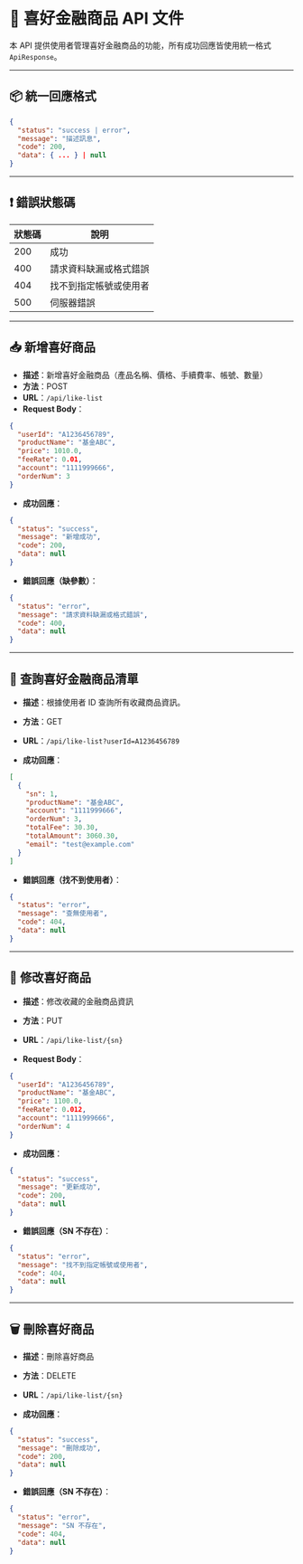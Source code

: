 # 📘 喜好金融商品 API 文件

本 API 提供使用者管理喜好金融商品的功能，所有成功回應皆使用統一格式 `ApiResponse`。

---

## 📦 統一回應格式

```json
{
  "status": "success | error",
  "message": "描述訊息",
  "code": 200,
  "data": { ... } | null
}
```

---

## ❗ 錯誤狀態碼

| 狀態碼 | 說明          |
| --- | ----------- |
| 200 | 成功          |
| 400 | 請求資料缺漏或格式錯誤 |
| 404 | 找不到指定帳號或使用者 |
| 500 | 伺服器錯誤       |

---

## 📥 新增喜好商品

* **描述**：新增喜好金融商品（產品名稱、價格、手續費率、帳號、數量）
* **方法**：POST
* **URL**：`/api/like-list`
* **Request Body**：

```json
{
  "userId": "A1236456789",
  "productName": "基金ABC",
  "price": 1010.0,
  "feeRate": 0.01,
  "account": "1111999666",
  "orderNum": 3
}
```

* **成功回應**：

```json
{
  "status": "success",
  "message": "新增成功",
  "code": 200,
  "data": null
}
```

* **錯誤回應（缺參數）**：

```json
{
  "status": "error",
  "message": "請求資料缺漏或格式錯誤",
  "code": 400,
  "data": null
}
```

---

## 📄 查詢喜好金融商品清單

* **描述**：根據使用者 ID 查詢所有收藏商品資訊。

* **方法**：GET

* **URL**：`/api/like-list?userId=A1236456789`

* **成功回應**：

```json
[
  {
    "sn": 1,
    "productName": "基金ABC",
    "account": "1111999666",
    "orderNum": 3,
    "totalFee": 30.30,
    "totalAmount": 3060.30,
    "email": "test@example.com"
  }
]
```

* **錯誤回應（找不到使用者）**：

```json
{
  "status": "error",
  "message": "查無使用者",
  "code": 404,
  "data": null
}
```

---

## 🔁 修改喜好商品

* **描述**：修改收藏的金融商品資訊

* **方法**：PUT

* **URL**：`/api/like-list/{sn}`

* **Request Body**：

```json
{
  "userId": "A1236456789",
  "productName": "基金ABC",
  "price": 1100.0,
  "feeRate": 0.012,
  "account": "1111999666",
  "orderNum": 4
}
```

* **成功回應**：

```json
{
  "status": "success",
  "message": "更新成功",
  "code": 200,
  "data": null
}
```

* **錯誤回應（SN 不存在）**：

```json
{
  "status": "error",
  "message": "找不到指定帳號或使用者",
  "code": 404,
  "data": null
}
```

---

## 🗑️ 刪除喜好商品

* **描述**：刪除喜好商品

* **方法**：DELETE

* **URL**：`/api/like-list/{sn}`

* **成功回應**：

```json
{
  "status": "success",
  "message": "刪除成功",
  "code": 200,
  "data": null
}
```

* **錯誤回應（SN 不存在）**：

```json
{
  "status": "error",
  "message": "SN 不存在",
  "code": 404,
  "data": null
}
```
